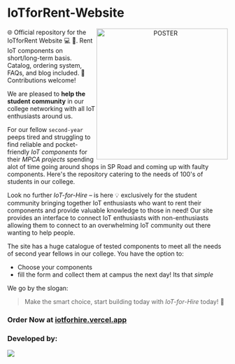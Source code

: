 # IoTforRent-Website

<a target="_blank" align="center">
  <img align="right" top="500" height="300" width="300" alt="POSTER" src="https://github.com/Sohoxic/IoTforHire-Website/blob/master/public/assets/img/poster.jpg">
</a>
🌐 Official repository for the IoTforRent Website 💻 📱. Rent IoT components on short/long-term basis. Catalog, ordering system, FAQs, and blog included. 🛒 Contributions welcome!
<br>

We are pleased to **help the student community** in our college networking with all IoT enthusiasts around us.

For our fellow `second-year` peeps tired and struggling to find reliable and pocket-friendly *IoT components* for their *MPCA projects* spending alot of time going around shops in SP Road and coming up with faulty components. Here's the repository catering to the needs of 100's of students in our college.

Look no further *IoT-for-Hire* – is here 💡 exclusively for the student community bringing together IoT enthusiasts who want to rent their components and provide valuable knowledge to those in need! Our site provides an interface to connect IoT enthusiasts with non-enthusiasts allowing them to connect to an overwhelming IoT community out there wanting to help people.

The site has a huge catalogue of tested components to meet all the needs of second year fellows in our college. 
You have the option to:
- Choose your components 
- fill the form and collect them at campus the next day! Its that *simple*

We go by the slogan: 
> Make the smart choice, start building today with *IoT-for-Hire* today! 💪

### Order Now at <a href="https://iotforhire.vercel.app">iotforhire.vercel.app</a>
### Developed by:
<a href="https://github.com/SarthakSKumar/IoTforHire-Website/graphs/contributors">
  <img src="https://contrib.rocks/image?repo=SarthakSKumar/IoTforHire-Website" />
</a>

